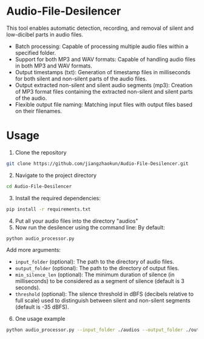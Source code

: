 # Audio-File-Desilencer

This tool enables automatic detection, recording, and removal of silent and low-dicibel parts in audio files.


- Batch processing: Capable of processing multiple audio files within a specified folder.  
- Support for both MP3 and WAV formats: Capable of handling audio files in both MP3 and WAV formats.  
- Output timestamps (txt): Generation of timestamp files in milliseconds for both silent and non-silent parts of the audio files.  
- Output extracted non-silent and silent audio segments (mp3): Creation of MP3 format files containing the extracted non-silent and silent parts of the audio.  
- Flexible output file naming: Matching input files with output files based on their filenames.

# Usage
1. Clone the repository
```zsh
git clone https://github.com/jiangzhaokun/Audio-File-Desilencer.git
```

2. Navigate to the project directory
```zsh
cd Audio-File-Desilencer
```

3. Install the required dependencies:
```zsh
pip install -r requirements.txt
```
4. Put all your audio files into the directory "audios"
5. Now run the desilencer using the command line:
By default:
```
python audio_processor.py
```
Add more arguments:
- `input_folder` (optional): The path to the directory of audio files.
- `output_folder` (optional): The path to the directory of output files.
- `min_silence_len` (optional): The minimum duration of silence (in milliseconds) to be considered as a segment of silence (default is 3 seconds).
- `threshold` (optional): The silence threshold in dBFS (decibels relative to full scale) used to distinguish between silent and non-silent segments (default is -35 dBFS).
6. One usage example
```zsh
python audio_processor.py --input_folder ./audios --output_folder ./outputs --min_silence_len 1000 --threshold -50
```
